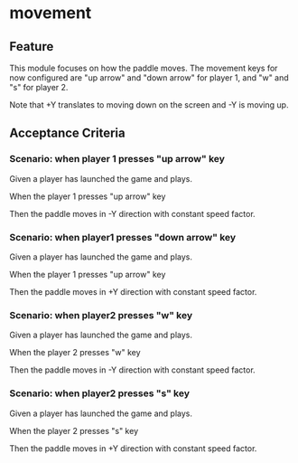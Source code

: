 # movement

## Feature

This module focuses on how the paddle moves. The movement keys for now
configured are "up arrow" and "down arrow" for player 1, and
"w" and "s" for player 2.

Note that +Y translates to moving down on the screen and -Y is moving up.

## Acceptance Criteria

### Scenario: when player 1 presses "up arrow" key

  Given a player has launched the game and plays.

  When the player 1 presses "up arrow" key

  Then the paddle moves in -Y direction with constant speed factor.

### Scenario: when player1 presses "down arrow" key

  Given a player has launched the game and plays.

  When the player 1 presses "up arrow" key

  Then the paddle moves in +Y direction with constant speed factor.

### Scenario: when player2 presses "w" key

  Given a player has launched the game and plays.

  When the player 2 presses "w" key

  Then the paddle moves in -Y direction with constant speed factor.

### Scenario: when player2 presses "s" key

  Given a player has launched the game and plays.

  When the player 2 presses "s" key

  Then the paddle moves in +Y direction with constant speed factor.
